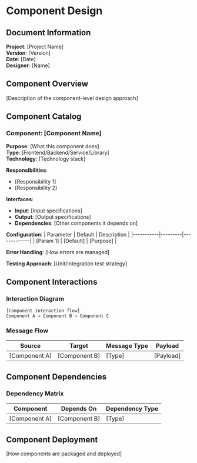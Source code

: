# Component Design

## Document Information
**Project**: [Project Name]  
**Version**: [Version]  
**Date**: [Date]  
**Designer**: [Name]

## Component Overview
[Description of the component-level design approach]

## Component Catalog

### Component: [Component Name]
**Purpose**: [What this component does]  
**Type**: [Frontend/Backend/Service/Library]  
**Technology**: [Technology stack]

**Responsibilities**:
- [Responsibility 1]
- [Responsibility 2]

**Interfaces**:
- **Input**: [Input specifications]
- **Output**: [Output specifications]
- **Dependencies**: [Other components it depends on]

**Configuration**:
| Parameter | Default | Description |
|-----------|---------|-------------|
| [Param 1] | [Default] | [Purpose] |

**Error Handling**: [How errors are managed]

**Testing Approach**: [Unit/Integration test strategy]

## Component Interactions

### Interaction Diagram
```
[Component interaction flow]
Component A → Component B → Component C
```

### Message Flow
| Source | Target | Message Type | Payload |
|--------|--------|--------------|---------|
| [Component A] | [Component B] | [Type] | [Payload] |

## Component Dependencies

### Dependency Matrix
| Component | Depends On | Dependency Type |
|-----------|------------|-----------------|
| [Component A] | [Component B] | [Type] |

## Component Deployment
[How components are packaged and deployed]
